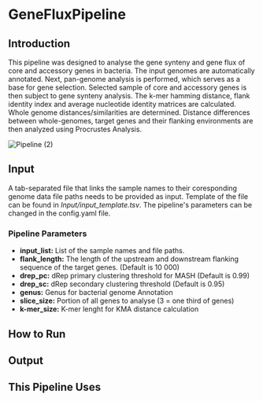 # GeneFluxPipeline

## Introduction 
This pipeline was designed to analyse the gene synteny and gene flux of core and accessory genes in bacteria. The input genomes are automatically annotated. Next, pan-genome analysis is performed, which serves as a base for gene selection. Selected sample of core and accessory genes is then subject to gene synteny analysis. The k-mer hamming distance, flank identity index  and average nucleotide identity matrices are calculated. Whole genome distances/similarities are determined. Distance differences between whole-genomes, target genes and their flanking environments are then analyzed using Procrustes Analysis. 

![Pipeline (2)](https://github.com/MartinaVojtkova/GeneFluxPipeline/assets/101507399/f6bffe38-e6a9-4289-ad55-659f794bc7f4)

## Input
A tab-separated file that links the sample names to their coresponding genome data file paths needs to be provided as input. Template of the file can be found in _Input/input_template.tsv_.
The pipeline's parameters can be changed in the config.yaml file. 

### Pipeline Parameters
- **input_list:** List of the sample names and file paths. 
- **flank_length:** The length of the upstream and downstream flanking sequence of the target genes. (Default is 10 000)
- **drep_pc:** dRep primary clustering threshold for MASH (Default is 0.99) 
- **drep_sc:** dRep secondary clustering threshold (Default is 0.95) 
- **genus:**  Genus for bacterial genome Annotation
- **slice_size:** Portion of all genes to analyse (3 = one third of genes)
- **k-mer_size:** K-mer lenght for KMA distance calculation

## How to Run 

## Output 

## This Pipeline Uses 
